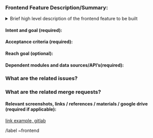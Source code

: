 ### Frontend Feature Description/Summary:

<!-- Summarize the feature to implemented concisely. -->


<details>
<summary> Brief high level description of the frontend feature to be built</summary>
<pre>
Example:
- Add an interface to edit the master data for admin user (i.e. memo_cc_group)
- Include a dropdown to allow user to select their division when creating a new memo
</pre>
</details>

#### Intent and goal (required):

<!--  As type of user -->
<!--  I want to perform some task -->
<!--  So that I can achieve some goal -->

#### Acceptance criteria (required):

<!--  	What is the minimum functionality the client would be satisfied with -->
<!--  	Given some context -->
<!--  	When some action is carried out -->
<!--  	Then a set of observable outcomes should occur -->

#### Reach goal (optional):

<!--  	Could we do this better than the minimum requirement, what would that look like?  -->


#### Dependent modules and data sources/API’s(required):

<!--  	Will this feature require data obtained from outside API’s or other modules within the program? If so, list dependencies:  -->
<!--  	For example is this related to a backend feature? Link to them -->
<!--    issues may be linked with # for example #30 is issue 30 -->

### What are the related issues?

<!--    Issues may be linked with # for example #30 is issue 30 -->
<!--    NOTE IF THIS ISSUE IS A DEPENDENCY -->

### What are the related merge requests?

<!--    Merge requests may be linked with ! for example !10 for merge request 10 -->

#### Relevant screenshots, links / references / materials / google drive (required if applicable):


<!-- include any relevant resources or external links -->

[link example, gitlab](https://www.gitlab.com)


/label ~frontend

